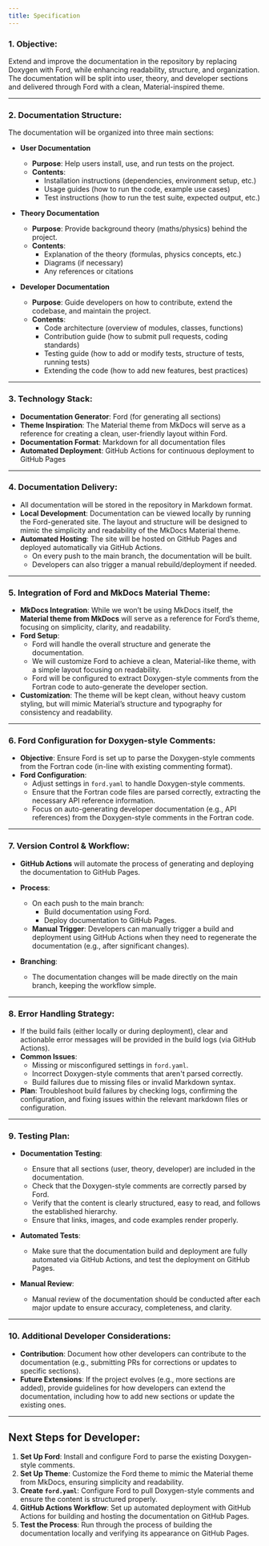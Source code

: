 ```yaml
---
title: Specification
---
```


### 1. **Objective:**
   Extend and improve the documentation in the repository by replacing Doxygen with Ford, while enhancing readability, structure, and organization. The documentation will be split into user, theory, and developer sections and delivered through Ford with a clean, Material-inspired theme.

---

### 2. **Documentation Structure:**
   The documentation will be organized into three main sections:

   - **User Documentation**
     - **Purpose**: Help users install, use, and run tests on the project.
     - **Contents**:
       - Installation instructions (dependencies, environment setup, etc.)
       - Usage guides (how to run the code, example use cases)
       - Test instructions (how to run the test suite, expected output, etc.)

   - **Theory Documentation**
     - **Purpose**: Provide background theory (maths/physics) behind the project.
     - **Contents**:
       - Explanation of the theory (formulas, physics concepts, etc.)
       - Diagrams (if necessary)
       - Any references or citations

   - **Developer Documentation**
     - **Purpose**: Guide developers on how to contribute, extend the codebase, and maintain the project.
     - **Contents**:
       - Code architecture (overview of modules, classes, functions)
       - Contribution guide (how to submit pull requests, coding standards)
       - Testing guide (how to add or modify tests, structure of tests, running tests)
       - Extending the code (how to add new features, best practices)

---

### 3. **Technology Stack:**
   - **Documentation Generator**: Ford (for generating all sections)
   - **Theme Inspiration**: The Material theme from MkDocs will serve as a reference for creating a clean, user-friendly layout within Ford.
   - **Documentation Format**: Markdown for all documentation files
   - **Automated Deployment**: GitHub Actions for continuous deployment to GitHub Pages

---

### 4. **Documentation Delivery:**
   - All documentation will be stored in the repository in Markdown format.
   - **Local Development**: Documentation can be viewed locally by running the Ford-generated site. The layout and structure will be designed to mimic the simplicity and readability of the MkDocs Material theme.
   - **Automated Hosting**: The site will be hosted on GitHub Pages and deployed automatically via GitHub Actions.
     - On every push to the main branch, the documentation will be built.
     - Developers can also trigger a manual rebuild/deployment if needed.

---

### 5. **Integration of Ford and MkDocs Material Theme:**
   - **MkDocs Integration**: While we won’t be using MkDocs itself, the **Material theme from MkDocs** will serve as a reference for Ford’s theme, focusing on simplicity, clarity, and readability.
   - **Ford Setup**:
     - Ford will handle the overall structure and generate the documentation.
     - We will customize Ford to achieve a clean, Material-like theme, with a simple layout focusing on readability.
     - Ford will be configured to extract Doxygen-style comments from the Fortran code to auto-generate the developer section.
   - **Customization**: The theme will be kept clean, without heavy custom styling, but will mimic Material’s structure and typography for consistency and readability.

---

### 6. **Ford Configuration for Doxygen-style Comments:**
   - **Objective**: Ensure Ford is set up to parse the Doxygen-style comments from the Fortran code (in-line with existing commenting format).
   - **Ford Configuration**:
     - Adjust settings in `ford.yaml` to handle Doxygen-style comments.
     - Ensure that the Fortran code files are parsed correctly, extracting the necessary API reference information.
     - Focus on auto-generating developer documentation (e.g., API references) from the Doxygen-style comments in the Fortran code.

---

### 7. **Version Control & Workflow:**
   - **GitHub Actions** will automate the process of generating and deploying the documentation to GitHub Pages.
   - **Process**:
     - On each push to the main branch:
       - Build documentation using Ford.
       - Deploy documentation to GitHub Pages.
     - **Manual Trigger**: Developers can manually trigger a build and deployment using GitHub Actions when they need to regenerate the documentation (e.g., after significant changes).

   - **Branching**:
     - The documentation changes will be made directly on the main branch, keeping the workflow simple.

---

### 8. **Error Handling Strategy:**
   - If the build fails (either locally or during deployment), clear and actionable error messages will be provided in the build logs (via GitHub Actions).
   - **Common Issues**:
     - Missing or misconfigured settings in `ford.yaml`.
     - Incorrect Doxygen-style comments that aren't parsed correctly.
     - Build failures due to missing files or invalid Markdown syntax.
   - **Plan**: Troubleshoot build failures by checking logs, confirming the configuration, and fixing issues within the relevant markdown files or configuration.

---

### 9. **Testing Plan:**
   - **Documentation Testing**:
     - Ensure that all sections (user, theory, developer) are included in the documentation.
     - Check that the Doxygen-style comments are correctly parsed by Ford.
     - Verify that the content is clearly structured, easy to read, and follows the established hierarchy.
     - Ensure that links, images, and code examples render properly.

   - **Automated Tests**:
     - Make sure that the documentation build and deployment are fully automated via GitHub Actions, and test the deployment on GitHub Pages.

   - **Manual Review**:
     - Manual review of the documentation should be conducted after each major update to ensure accuracy, completeness, and clarity.

---

### 10. **Additional Developer Considerations:**
   - **Contribution**: Document how other developers can contribute to the documentation (e.g., submitting PRs for corrections or updates to specific sections).
   - **Future Extensions**: If the project evolves (e.g., more sections are added), provide guidelines for how developers can extend the documentation, including how to add new sections or update the existing ones.

---

## Next Steps for Developer:
1. **Set Up Ford**: Install and configure Ford to parse the existing Doxygen-style comments.
2. **Set Up Theme**: Customize the Ford theme to mimic the Material theme from MkDocs, ensuring simplicity and readability.
3. **Create `ford.yaml`**: Configure Ford to pull Doxygen-style comments and ensure the content is structured properly.
4. **GitHub Actions Workflow**: Set up automated deployment with GitHub Actions for building and hosting the documentation on GitHub Pages.
5. **Test the Process**: Run through the process of building the documentation locally and verifying its appearance on GitHub Pages.
